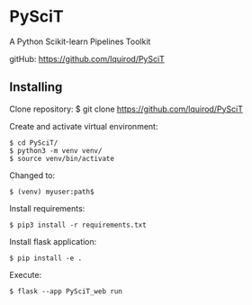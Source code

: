 # PySciT
A Python Scikit-learn Pipelines Toolkit 

gitHub: https://github.com/lquirod/PySciT

## Installing
Clone repository:
$ git clone https://github.com/lquirod/PySciT

Create and activate virtual environment:

	$ cd PySciT/
	$ python3 -m venv venv/
	$ source venv/bin/activate

Changed to:

	$ (venv) myuser:path$

Install requirements:

	$ pip3 install -r requirements.txt

Install flask application:

	$ pip install -e .

Execute:

	$ flask --app PySciT_web run
